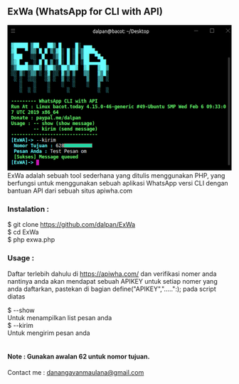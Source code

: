 ## ExWa (WhatsApp for CLI with API)
![Screenshoot](/screenshoot.png)
<br>
ExWa adalah sebuah tool sederhana yang ditulis menggunakan PHP, yang berfungsi untuk menggunakan sebuah aplikasi WhatsApp versi CLI dengan bantuan API dari sebuah situs apiwha.com
<br>
### Instalation :

$ git clone https://github.com/dalpan/ExWa <br>
$ cd ExWa <br>
$ php exwa.php <br>

### Usage :

Daftar terlebih dahulu di https://apiwha.com/ dan verifikasi nomer anda nantinya anda akan mendapat sebuah APIKEY untuk setiap nomer yang anda daftarkan, pastekan di bagian define("APIKEY",".....":); pada script diatas

$ --show <br>
  Untuk menampilkan list pesan anda <br>
$ --kirim <br>
  Untuk mengirim pesan anda<br><br>
  
####  Note : Gunakan awalan 62 untuk nomor tujuan.

Contact me : danangavanmaulana@gmail.com
